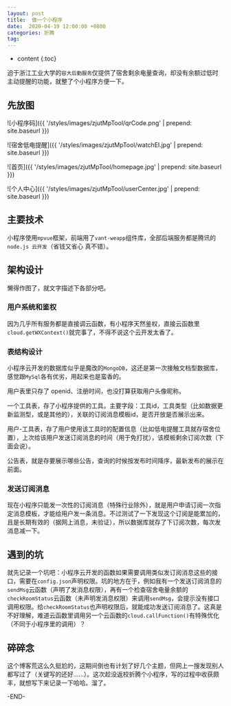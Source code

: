 ```yaml
---
layout: post
title:  做一个小程序
date:  2020-04-19 12:00:00 +0800
categories: 折腾
tag: 
---
```


* content
{:toc}


迫于浙江工业大学的`容大后勤服务`仅提供了宿舍剩余电量查询，却没有余额过低时主动提醒的功能，就整了个小程序方便一下。

## 先放图

![小程序码]({{ '/styles/images/zjutMpTool/qrCode.png' | prepend: site.baseurl  }})

![宿舍低电提醒]({{ '/styles/images/zjutMpTool/watchEl.jpg' | prepend: site.baseurl  }})

![首页]({{ '/styles/images/zjutMpTool/homepage.jpg' | prepend: site.baseurl  }})

![个人中心]({{ '/styles/images/zjutMpTool/userCenter.jpg' | prepend: site.baseurl  }})



## 主要技术

小程序使用`mpvue`框架，前端用了`vant-weapp`组件库，全部后端服务都是腾讯的`node.js 云开发`（省钱又省心 真不错）。

## 架构设计

懒得作图了，就文字描述下各部分吧。

### 用户系统和鉴权

因为几乎所有服务都是直接调云函数，有小程序天然鉴权，直接云函数里`cloud.getWXContext()`就完事了，不得不说这个云开发太香了。

### 表结构设计

小程序云开发的数据库似乎是魔改的`MongoDB`，这还是第一次接触文档型数据库，感觉跟`MySql`各有优劣，用起来也是蛮香的。

用户表里只存了 openid、注册时间，也没打算获取用户头像昵称。

一个工具表，存了小程序提供的工具。主要字段：工具id，工具类型（比如数据更新监测型，或是其他的），关联的订阅消息模板id，是否开放是否展示出来。

用户-工具表，存了用户使用该工具时的配置信息（比如低电提醒工具就存宿舍位置），上次给该用户发送订阅消息的时间（用于免打扰），该模板剩余订阅次数（下面会说）。

公告表，就是存要展示哪些公告，查询的时候按发布时间降序，最新发布的展示在前面。

### 发送订阅消息

现在小程序只能发一次性的订阅消息（特殊行业除外），就是用户申请订阅一次指定消息模板，才能给用户发一条消息。不过测试了一下发现这个订阅是能累加的，且是长期有效的（据网上消息，未验证），所以数据库就存了下订阅次数，每次发消息减一下。



## 遇到的坑

 就先记录一个坑吧：小程序云开发的函数如果需要调用类似发订阅消息这些的接口，需要在`config.json`声明权限。坑的地方在于，例如我有一个发送订阅消息的`sendMsg`云函数（声明了发消息权限），再有一个检查宿舍电量余额的`checkRoomStatus`云函数（未声明发消息权限）来调用`sendMsg`，会提示没有接口调用权限。给`checkRoomStatus`也声明权限后，就能成功发送订阅消息了。这真是不好理解，难道云函数里调用另一个云函数的`cloud.callFunction()`有特殊优化（不同于小程序里的调用）？

## 碎碎念

这个博客荒这么久挺尬的，这期间倒也有计划了好几个主题，但网上一搜发现别人都写过了（关键写的还好......）。这次趁没返校折腾个小程序，写的过程中收获颇丰，就想写下来记录一下哈哈。溜了。

 

-END-